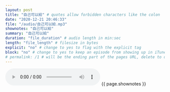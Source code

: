 ```yaml
---
layout: post
title: "自己可以給" # quotes allow forbidden characters like the colon
date: "2020-12-21 20:46:33"
file: "/audio/自己可以給.mp3"
shownotes: "自己可以給"
summary: "自己可以給"
duration: "file_duration" # audio length in min:sec
length: "file_length" # filesize in bytes
explicit: "no" # change to yes to flag with the explicit tag
block: "no" # change to yes to keep an episode from showing up in iTunes
# permalink: /1 # will be the ending part of the pages URL, delete to default to the title
---
```


<audio controls>
<source src="{{site.url}}{{site.baseurl}}{{ page.file }}" type="audio/x-mp3">
Your browser does not support the audio element.
</audio>
{{ page.shownotes }}
